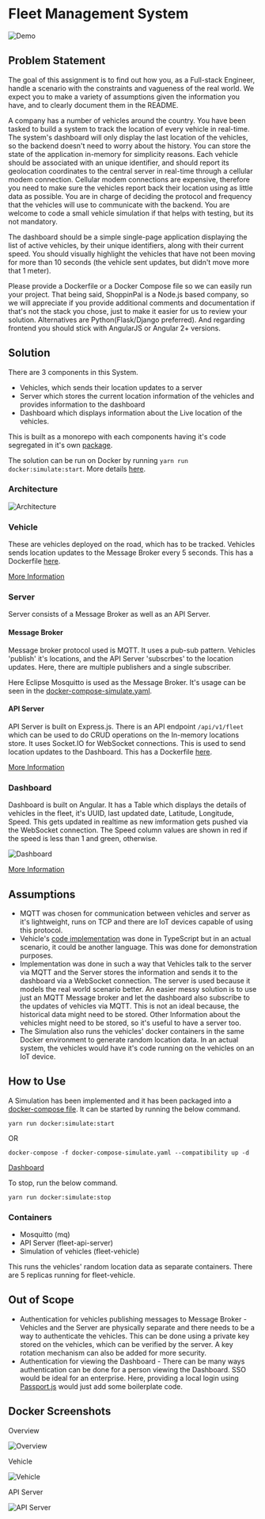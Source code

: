 # Fleet Management System

![Demo](./assets/demo.gif)

## Problem Statement

The goal of this assignment is to find out how you, as a Full-stack Engineer, handle a scenario with the constraints and vagueness of the real world. We expect you to make a variety of assumptions given the information you have, and to clearly document them in the README.

A company has a number of vehicles around the country. You have been tasked to build a system to track the location of every vehicle in real-time. The system's dashboard will only display the last location of the vehicles, so the backend doesn't need to worry about the history. You can store the state of the application in-memory for simplicity reasons. Each vehicle should be associated with an unique identifier, and should report its geolocation coordinates to the central server in real-time through a cellular modem connection. Cellular modem connections are expensive, therefore you need to make sure the vehicles report back their location using as little data as possible. You are in charge of deciding the protocol and frequency that the vehicles will use to communicate with the backend. You are welcome to code a small vehicle simulation if that helps with testing, but its not mandatory.

The dashboard should be a simple single-page application displaying the list of active vehicles, by their unique identifiers, along with their current speed. You should visually highlight the vehicles that have not been moving for more than 10 seconds (the vehicle sent updates, but didn't move more that 1 meter).

Please provide a Dockerfile or a Docker Compose file so we can easily run your project. That being said, ShoppinPal is a Node.js based company, so we will appreciate if you provide additional comments and documentation if that's not the stack you chose, just to make it easier for us to review your solution. Alternatives are Python(Flask/Django preferred). And regarding frontend you should stick with AngularJS or Angular 2+ versions.

## Solution

There are 3 components in this System.
 - Vehicles, which sends their location updates to a server
 - Server which stores the current location information of the vehicles and provides information to the dashboard
 - Dashboard which displays information about the Live location of the vehicles.

This is built as a monorepo with each components having it's code segregated in it's own [package](./packages).

The solution can be run on Docker by running ```yarn run docker:simulate:start```. More details [here](#how-to-use).

### Architecture
![Architecture](assets/architecture.jpg)

### Vehicle

These are vehicles deployed on the road, which has to be tracked. Vehicles sends location updates to the Message Broker every 5 seconds. This has a Dockerfile [here](./packages/vehicle/Dockerfile_simulate).

[More Information](packages/vehicle/README.md)

### Server

Server consists of a Message Broker as well as an API Server.

#### Message Broker

Message broker protocol used is MQTT. It uses a pub-sub pattern. Vehicles 'publish' it's locations, and the API Server 'subscrbes' to the location updates. Here, there are multiple publishers and a single subscriber.

Here Eclipse Mosquitto is used as the Message Broker. It's usage can be seen in the [docker-compose-simulate.yaml](./docker-compose-simulate.yaml).

#### API Server

API Server is built on Express.js. There is an API endpoint ```/api/v1/fleet``` which can be used to do CRUD operations on the In-memory locations store. It uses Socket.IO for WebSocket connections. This is used to send location updates to the Dashboard. This has a Dockerfile [here](./Dockerfile).

[More Information](packages/api/README.md)

### Dashboard

Dashboard is built on Angular. It has a Table which displays the details of vehicles in the fleet, it's UUID, last updated date, Latitude, Longitude, Speed. This gets updated in realtime as new imformation gets pushed via the WebSocket connection. The Speed column values are shown in red if the speed is less than 1 and green, otherwise.

![Dashboard](./assets/dashboard.jpg)

[More Information](packages/dashboard/README.md)

## Assumptions

 - MQTT was chosen for communication between vehicles and server as it's lightweight, runs on TCP and there are IoT devices capable of using this protocol.
 - Vehicle's [code implementation](packages/vehicle) was done in TypeScript but in an actual scenario, it could be another language. This was done for demonstration purposes.
 - Implementation was done in such a way that Vehicles talk to the server via MQTT and the Server stores the information and sends it to the dashboard via a WebSocket connection. The server is used because it models the real world scenario better. An easier messy solution is to use just an MQTT Message broker and let the dashboard also subscribe to the updates of vehicles via MQTT. This is not an ideal because, the historical data might need to be stored. Other Information about the vehicles might need to be stored, so it's useful to have a server too.
 - The Simulation also runs the vehicles' docker containers in the same Docker environment to generate random location data. In an actual system, the vehicles would have it's code running on the vehicles on an IoT device.

## How to Use

A Simulation has been implemented and it has been packaged into a [docker-compose file](./docker-compose-simulate.yaml). It can be started by running the below command.

```
yarn run docker:simulate:start

```
OR
```
docker-compose -f docker-compose-simulate.yaml --compatibility up -d
```

[Dashboard](http://localhost:3000)

To stop, run the below command.

```
yarn run docker:simulate:stop
```

### Containers

 - Mosquitto (mq)
 - API Server (fleet-api-server)
 - Simulation of vehicles (fleet-vehicle)

This runs the vehicles' random location data as separate containers. There are 5 replicas running for fleet-vehicle.

## Out of Scope

 - Authentication for vehicles publishing messages to Message Broker - Vehicles and the Server are physically separate and there needs to be a way to authenticate the vehicles. This can be done using a private key stored on the vehicles, which can be verified by the server. A key rotation mechanism can also be added for more security.
 - Authentication for viewing the Dashboard - There can be many ways authentication can be done for a person viewing the Dashboard. SSO would be ideal for an enterprise. Here, providing a local login using [Passport.js](www.passportjs.org) would just add some boilerplate code.

## Docker Screenshots

Overview

![Overview](./assets/docker.png)

Vehicle

![Vehicle](./assets/vehicle.png)

API Server

![API Server](./assets/server.png)